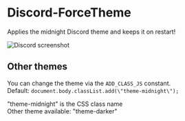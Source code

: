 # Discord-ForceTheme
Applies the midnight Discord theme and keeps it on restart!

![Discord screenshot](https://github.com/user-attachments/assets/63fc9980-8d70-4a05-8dd3-1b9fec358cd7)

## Other themes
You can change the theme via the `ADD_CLASS_JS` constant.<br>
Default: `document.body.classList.add(\"theme-midnight\");`

"theme-midnight" is the CSS class name<br>
Other theme available: "theme-darker"

